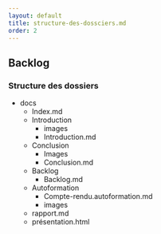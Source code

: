 ```yaml
---
layout: default
title: structure-des-dossciers.md
order: 2
---
```

<!--  -->

## Backlog
### Structure des dossiers

- docs
  - Index.md
  - Introduction
    - images
    - Introduction.md
  - Conclusion
    - Images
    - Conclusion.md
  - Backlog
    - Backlog.md
  - Autoformation 
    - Compte-rendu.autoformation.md
    - images 
  -  rapport.md
  -  présentation.html
